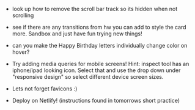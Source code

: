 - look up how to remove the scroll bar track so its hidden when not scrolling

- see if there are any transitions from hw you can add to style the card more. Sandbox and just have fun trying new things!

- can you make the Happy Birthday letters individually change color on hover? 

- Try adding media queries for mobile screens! Hint: inspect tool has an iphone/ipad looking icon. Select that and use the drop down under "responsive design" so select different device screen sizes. 

- Lets not forget favicons :)

- Deploy on Netlify! (instructions found in tomorrows short practice)